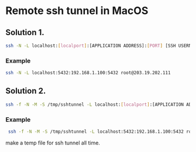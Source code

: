 # Remote ssh tunnel in MacOS

## Solution 1.
```bash
ssh -N -L localhost:[localport]:[APPLICATION ADDRESS]:[PORT] [SSH USERNAME]@[SSH ADDRESS]
```

### Example
```bash
ssh -N -L localhost:5432:192.168.1.100:5432 root@203.19.202.111
```

## Solution 2.
```bash
ssh -f -N -M -S /tmp/sshtunnel -L localhost:[localport]:[APPLICATION ADDRESS]:[PORT] [SSH USERNAME]@[SSH ADDRESS]
```

### Example
```bash
 ssh -f -N -M -S /tmp/sshtunnel -L localhost:5432:192.168.1.100:5432 root@203.19.202.111
```
make a temp file for ssh tunnel all time.


